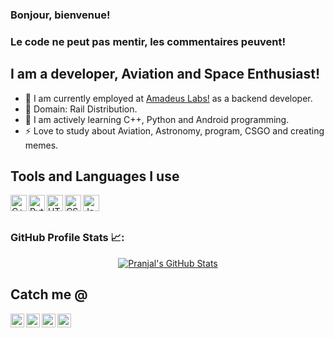 
<!--
### Hi there 👋
**pranjalkaler/pranjalkaler** is a ✨ _special_ ✨ repository because its `README.md` (this file) appears on your GitHub profile.

Here are some ideas to get you started:

- 🔭 I’m currently working on ...
- 🌱 I’m currently learning ...
- 👯 I’m looking to collaborate on ...
- 🤔 I’m looking for help with ...
- 💬 Ask me about ...
- 📫 How to reach me: ...
- 😄 Pronouns: ...
- ⚡ Fun fact: ...
-->

### Bonjour, bienvenue!
### Le code ne peut pas mentir, les commentaires peuvent!

## I am a developer, Aviation and Space Enthusiast\!
- 🔭 I am currently employed at [Amadeus Labs!](https://amadeus.com/en) as a backend developer.
- 💬 Domain: Rail Distribution.
- 🌱 I am actively learning C++, Python and Android programming.
- ⚡ Love to study about Aviation, Astronomy, program, CSGO and creating memes.

## Tools and Languages I use
<img align="left" alt="C++" width="26px" src="https://cdn.jsdelivr.net/npm/programming-languages-logos/src/cpp/cpp.svg" />
<img align="left" alt="Python" width="26px" src="https://cdn.jsdelivr.net/npm/programming-languages-logos/src/python/python.png" />
<img align="left" alt="HTML5" width="26px" src="https://cdn.jsdelivr.net/npm/programming-languages-logos/src/html/html.png" />
<img align="left" alt="CSS3" width="26px" src="https://cdn.jsdelivr.net/npm/programming-languages-logos/src/css/css.png" />
<img align="left" alt="JavaScript" width="26px" src="https://cdn.jsdelivr.net/npm/programming-languages-logos/src/javascript/javascript.png" />
<br />
<br />


### GitHub Profile Stats 📈:
<div align="center">
  
[![Pranjal's GitHub Stats](https://github-readme-stats.vercel.app/api?username=pranjalkaler&count_private=true)](https://github.com/pranjalkaler)
  
<div align="left">
  
## Catch me @
[<img align="left" alt="pranjalkaler | Twitter" width="22px" src="https://raw.githubusercontent.com/WaylonWalker/WaylonWalker/main/icon/twitter.png" />][twitter]
[<img align="left" alt="pranjalkaler | LinkedIn" width="22px" src="https://raw.githubusercontent.com/WaylonWalker/WaylonWalker/main/icon/linkedin.png" />][linkedin]
[<img align="left" alt="pranjalkaler | Instagram" width="22px" src="https://raw.githubusercontent.com/WaylonWalker/WaylonWalker/main/icon/instagram.png" />][instagram]
[<img align="left" alt="pranjalkaler | Gmail" width="22px" src="https://www.flaticon.com/svg/vstatic/svg/2991/2991144.svg?token=exp=1620986065~hmac=18da0da685720d361cff6abc6c2e6194" />][gmail]


[twitter]: https://twitter.com/pranjal_kaler
[linkedin]: https://www.linkedin.com/in/pranjal-kaler-8b9931144/
[instagram]: https://www.instagram.com/__pranjalkaler__/
[gmail]: mailto:pranjalkaler3041@gmail.com
